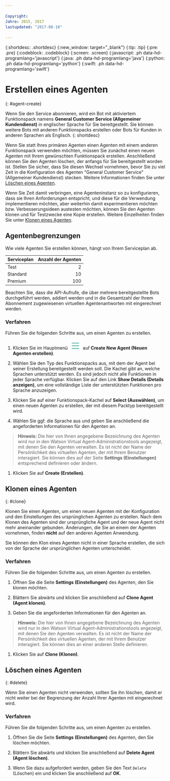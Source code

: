 ```yaml
---

Copyright:
Jahre: 2015, 2017
lastupdated: "2017-08-10"

---
```


{:shortdesc: .shortdesc}
{:new_window: target="_blank"}
{:tip: .tip}
{:pre: .pre}
{:codeblock: .codeblock}
{:screen: .screen}
{:javascript: .ph data-hd-programlang='javascript'}
{:java: .ph data-hd-programlang='java'}
{:python: .ph data-hd-programlang='python'}
{:swift: .ph data-hd-programlang='swift'}

# Erstellen eines Agenten
{: #agent-create}

Wenn Sie den Service abonnieren, wird ein Bot mit aktiviertem Funktionspack namens **General Customer Service (Allgemeiner Kundendienst)** in englischer Sprache für Sie bereitgestellt. Sie können weitere Bots mit anderen Funktionspacks erstellen oder Bots für Kunden in anderen Sprachen als Englisch.
{: shortdesc}

Wenn Sie statt Ihres primären Agenten einen Agenten mit einem anderen Funktionspack verwenden möchten, müssen Sie zunächst einen neuen Agenten mit Ihrem gewünschten Funktionspack erstellen. Anschließend können Sie den Agenten löschen, der anfangs für Sie bereitgestellt worden ist. Stellen Sie sicher, dass Sie diesen Wechsel vornehmen, bevor Sie zu viel Zeit in die Konfiguration des Agenten \"General Customer Service\" (Allgemeiner Kundendienst) stecken. Weitere Informationen finden Sie unter [Löschen eines Agenten](agent-create.html#delete).

Wenn Sie Zeit damit verbringen, eine Agenteninstanz so zu konfigurieren, dass sie Ihren Anforderungen entspricht, und diese für die Verwendung implementieren möchten, aber weiterhin damit experimentieren möchten bzw. Verbesserungsideen austesten möchten, können Sie den Agenten klonen und für Testzwecke eine Kopie erstellen. Weitere Einzelheiten finden Sie unter [Klonen eines Agenten](agent-create.html#clone).

## Agentenbegrenzungen

Wie viele Agenten Sie erstellen können, hängt von Ihrem Serviceplan ab.

| Serviceplan      |      Anzahl der Agenten |
|------------------|----------------------:|
| Test             |                     2 |
| Standard         |                    10 |
| Premium          |                   100 |

Beachten Sie, dass die API-Aufrufe, die über mehrere bereitgestellte Bots durchgeführt werden, addiert werden und in die Gesamtzahl der Ihrem Abonnement zugewiesenen virtuellen Agentenantworten mit eingerechnet werden.

### Verfahren

Führen Sie die folgenden Schritte aus, um einen Agenten zu erstellen.

1.  Klicken Sie im Hauptmenü ![Symbol mit drei horizontalen Linien](images/hamburger.png) auf **Create New Agent (Neuen Agenten erstellen)**.

1.  Wählen Sie den Typ des Funktionspacks aus, mit dem der Agent bei seiner Erstellung bereitgestellt werden soll. Die Kachel gibt an, welche Sprachen unterstützt werden. Es sind jedoch nicht alle Funktionen in jeder Sprache verfügbar. Klicken Sie auf den Link **Show Details (Details anzeigen)**, um eine vollständige Liste der unterstützten Funktionen pro Sprache anzuzeigen.

1.  Klicken Sie auf einer Funktionspack-Kachel auf **Select (Auswählen)**, um einen neuen Agenten zu erstellen, der mit diesem Packtyp bereitgestellt wird.

1.  Wählen Sie ggf. die Sprache aus und geben Sie anschließend die angeforderten Informationen für den Agenten an.
   >**Hinweis:** Die hier von Ihnen angegebene Bezeichnung des Agenten wird nur in den Watson Virtual Agent-Administrationstools angezeigt, mit denen Sie den Agenten verwalten. Es ist nicht der Name der Persönlichkeit des virtuellen Agenten, der mit Ihrem Benutzer interagiert. Sie können dies auf der Seite **Settings (Einstellungen)** entsprechend definieren oder ändern.
1.  Klicken Sie auf **Create (Erstellen)**.

## Klonen eines Agenten
{: #clone}

Klonen Sie einen Agenten, um einen neuen Agenten mit der Konfiguration und den Einstellungen des ursprünglichen Agenten zu erstellen. Nach dem Klonen des Agenten sind der ursprüngliche Agent und der neue Agent nicht mehr aneinander gebunden. Änderungen, die Sie an einem der Agenten vornehmen, finden **nicht** auf den anderen Agenten Anwendung.

Sie können den Klon eines Agenten nicht in einer Sprache erstellen, die sich von der Sprache der ursprünglichen Agenten unterscheidet.

### Verfahren

Führen Sie die folgenden Schritte aus, um einen Agenten zu erstellen.

1.  Öffnen Sie die Seite **Settings (Einstellungen)** des Agenten, den Sie klonen möchten.

1.  Blättern Sie abwärts und klicken Sie anschließend auf **Clone Agent (Agent klonen)**.

1.  Geben Sie die angeforderten Informationen für den Agenten an.
   >**Hinweis:** Die hier von Ihnen angegebene Bezeichnung des Agenten wird nur in den Watson Virtual Agent-Administrationstools angezeigt, mit denen Sie den Agenten verwalten. Es ist nicht der Name der Persönlichkeit des virtuellen Agenten, der mit Ihrem Benutzer interagiert. Sie können dies an einer anderen Stelle definieren.
1.  Klicken Sie auf **Clone (Klonen)**.

## Löschen eines Agenten
{: #delete}

Wenn Sie einen Agenten nicht verwenden, sollten Sie ihn löschen, damit er nicht weiter bei der Begrenzung der Anzahl Ihrer Agenten mit eingerechnet wird.

### Verfahren

Führen Sie die folgenden Schritte aus, um einen Agenten zu erstellen.

1.  Öffnen Sie die Seite **Settings (Einstellungen)** des Agenten, den Sie löschen möchten.

1.  Blättern Sie abwärts und klicken Sie anschließend auf **Delete Agent (Agent löschen)**.

1.  Wenn Sie dazu aufgefordert werden, geben Sie den Text `Delete` (Löschen) ein und klicken Sie anschließend auf **OK**.
